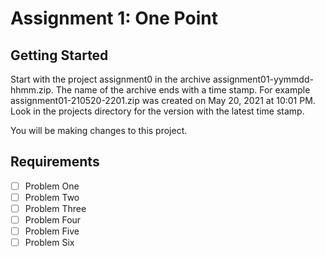 # Assignment 1: One Point

## Getting Started

Start with the project assignment0 in the archive assignment01-yymmdd-hhmm.zip. The name of the archive ends with a time stamp. For example assignment01-210520-2201.zip was created on May 20, 2021 at 10:01 PM. Look in the projects directory for the version with the latest time stamp.

You will be making changes to this project.

## Requirements

- [ ] Problem One
- [ ] Problem Two
- [ ] Problem Three
- [ ] Problem Four
- [ ] Problem Five
- [ ] Problem Six
